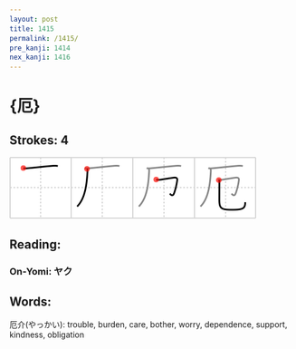 ```yaml
---
layout: post
title: 1415
permalink: /1415/
pre_kanji: 1414
nex_kanji: 1416
---
```


# {厄}

## Strokes: 4

<div class="stroke"><img src="../images/E58E84.png" /></div>

## Reading:

### On-Yomi: ヤク

## Words:

厄介(やっかい): trouble, burden, care, bother, worry, dependence, support, kindness, obligation
